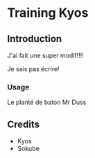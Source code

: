 # Training Kyos

## Introduction

J'ai fait une super modif!!!!

Je sais pas écrire!

### Usage
Le planté de baton Mr Duss
## Credits

* Kyos
* Sokube
